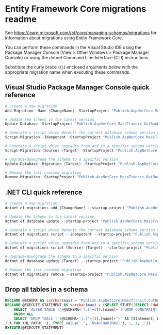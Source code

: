 # Entity Framework Core migrations readme

See <https://learn.microsoft.com//ef/core/managing-schemas/migrations> for information about migrations using Entity Framework Core.

You can perform these commands in the Visual Studio IDE using the Package Manager Console (View > Other Windows > Package Manager Console) or using the dotnet Command Line Interface (CLI) instructions.

Substitute the curly brace (`{}`) enclosed arguments below with the appropriate migration name when executing these commands.

## Visual Studio Package Manager Console quick reference

```powershell
# Create a new migration
Add-Migration -Name {ChangeName} -StartupProject "Publish.AspNetCore.MassTransit.OutBoxNone.Api" -Project "Publish.AspNetCore.MassTransit.OutBoxNone.Infrastructure"

# Update the schema to the latest version
Update-Database -StartupProject "Publish.AspNetCore.MassTransit.OutBoxNone.Api" -Project "Publish.AspNetCore.MassTransit.OutBoxNone.Infrastructure"

# Generate a script which detects the current database schema version and updates it to the latest
Script-Migration -Idempotent -StartupProject "Publish.AspNetCore.MassTransit.OutBoxNone.Api" -Project "Publish.AspNetCore.MassTransit.OutBoxNone.Infrastructure"

# Generate a script which upgrades from and to a specific schema version
Script-Migration {Source} {Target} -StartupProject "Publish.AspNetCore.MassTransit.OutBoxNone.Api" -Project "Publish.AspNetCore.MassTransit.OutBoxNone.Infrastructure"

# Upgrade/downgrade the schema to a specific version
Update-Database -Migration {Target} -StartupProject "Publish.AspNetCore.MassTransit.OutBoxNone.Api" -Project "Publish.AspNetCore.MassTransit.OutBoxNone.Infrastructure"

# Remove the last created migration
Remove-Migration -StartupProject "Publish.AspNetCore.MassTransit.OutBoxNone.Api" -Project "Publish.AspNetCore.MassTransit.OutBoxNone.Infrastructure"
```

## .NET CLI quick reference

```powershell
# Create a new migration
dotnet ef migrations add {ChangeName} --startup-project "Publish.AspNetCore.MassTransit.OutBoxNone.Api" --project "Publish.AspNetCore.MassTransit.OutBoxNone.Infrastructure"

# Update the schema to the latest version
dotnet ef database update --startup-project "Publish.AspNetCore.MassTransit.OutBoxNone.Api" --project "Publish.AspNetCore.MassTransit.OutBoxNone.Infrastructure"

# Generate a script which detects the current database schema version and updates it to the latest
dotnet ef migrations script --idempotent --startup-project "Publish.AspNetCore.MassTransit.OutBoxNone.Api" --project "Publish.AspNetCore.MassTransit.OutBoxNone.Infrastructure"

# Generate a script which upgrades from and to a specific schema version
dotnet ef migrations script {Source} {Target} --startup-project "Publish.AspNetCore.MassTransit.OutBoxNone.Api" --project "Publish.AspNetCore.MassTransit.OutBoxNone.Infrastructure"

# Upgrade/downgrade the schema to a specific version
dotnet ef database update {Target} --startup-project "Publish.AspNetCore.MassTransit.OutBoxNone.Api" --project "Publish.AspNetCore.MassTransit.OutBoxNone.Infrastructure"

# Remove the last created migration
dotnet ef migrations remove --startup-project "Publish.AspNetCore.MassTransit.OutBoxNone.Api" --project "Publish.AspNetCore.MassTransit.OutBoxNone.Infrastructure"
```

## Drop all tables in a schema

```sql
DECLARE @SCHEMA AS varchar(max) = 'Publish.AspNetCore.MassTransit.OutBoxNone.TestApplication'
DECLARE @EXECUTE_STATEMENT AS varchar(max) = (SELECT STUFF((SELECT CHAR(13) + CHAR(10) + [Statement] FROM (
    SELECT 'ALTER TABLE ['+@SCHEMA+'].['+[t].[name]+'] DROP CONSTRAINT ['+[fk].[name]+']' AS [Statement] FROM [sys].[foreign_keys] AS [fk] INNER JOIN [sys].[tables] AS [t] ON [t].[object_id] = [fk].[parent_object_id] INNER JOIN [sys].[schemas] AS [s] ON [s].[schema_id] = [t].[schema_id] WHERE [s].[name] = @SCHEMA
    UNION ALL
    SELECT 'DROP TABLE ['+@SCHEMA+'].['+[t].[name]+']' AS [Statement] FROM [sys].[tables] AS [t] INNER JOIN [sys].[schemas] AS [s] ON [s].[schema_id] = [t].[schema_id] WHERE [s].[name] = @SCHEMA
) A FOR XML PATH(''), TYPE).value('.', 'NVARCHAR(MAX)'), 1, 1, ''))
EXECUTE(@EXECUTE_STATEMENT)
```

